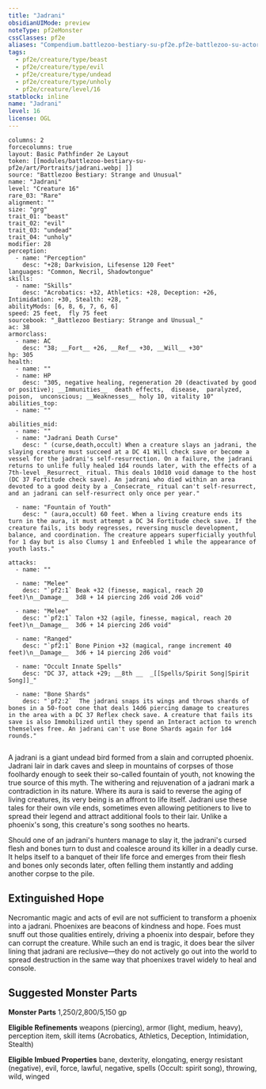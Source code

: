```yaml
---
title: "Jadrani"
obsidianUIMode: preview
noteType: pf2eMonster
cssClasses: pf2e
aliases: "Compendium.battlezoo-bestiary-su-pf2e.pf2e-battlezoo-su-actors.Actor.XUJsFTpL2ncH8Fpz" 
tags:
  - pf2e/creature/type/beast
  - pf2e/creature/type/evil
  - pf2e/creature/type/undead
  - pf2e/creature/type/unholy
  - pf2e/creature/level/16
statblock: inline
name: "Jadrani"
level: 16
license: OGL
---
```


```statblock
columns: 2
forcecolumns: true
layout: Basic Pathfinder 2e Layout
token: [[modules/battlezoo-bestiary-su-pf2e/art/Portraits/jadrani.webp| ]]
source: "Battlezoo Bestiary: Strange and Unusual"
name: "Jadrani"
level: "Creature 16"
rare_03: "Rare"
alignment: ""
size: "grg"
trait_01: "beast"
trait_02: "evil"
trait_03: "undead"
trait_04: "unholy"
modifier: 28
perception:
  - name: "Perception"
    desc: "+28; Darkvision, Lifesense 120 Feet"
languages: "Common, Necril, Shadowtongue"
skills:
  - name: "Skills"
    desc: "Acrobatics: +32, Athletics: +28, Deception: +26, Intimidation: +30, Stealth: +28, "
abilityMods: [6, 8, 6, 7, 6, 6]
speed: 25 feet,  fly 75 feet
sourcebook: "_Battlezoo Bestiary: Strange and Unusual_"
ac: 38
armorclass:
  - name: AC
    desc: "38; __Fort__ +26, __Ref__ +30, __Will__ +30"
hp: 305
health:
  - name: ""
  - name: HP
    desc: "305, negative healing, regeneration 20 (deactivated by good or positive); __Immunities__  death effects,  disease,  paralyzed,  poison,  unconscious; __Weaknesses__ holy 10, vitality 10"
abilities_top:
  - name: ""

abilities_mid:
  - name: ""
  - name: "Jadrani Death Curse"
    desc: " (curse,death,occult) When a creature slays an jadrani, the slaying creature must succeed at a DC 41 Will check save or become a vessel for the jadrani's self-resurrection. On a failure, the jadrani returns to unlife fully healed 1d4 rounds later, with the effects of a 7th-level _Resurrect_ ritual. This deals 10d10 void damage to the host (DC 37 Fortitude check save). An jadrani who died within an area devoted to a good deity by a _Consecrate_ ritual can't self-resurrect, and an jadrani can self-resurrect only once per year."

  - name: "Fountain of Youth"
    desc: " (aura,occult) 60 feet. When a living creature ends its turn in the aura, it must attempt a DC 34 Fortitude check save. If the creature fails, its body regresses, reversing muscle development, balance, and coordination. The creature appears superficially youthful for 1 day but is also Clumsy 1 and Enfeebled 1 while the appearance of youth lasts."

attacks:
  - name: ""

  - name: "Melee"
    desc: "`pf2:1` Beak +32 (finesse, magical, reach 20 feet)\n__Damage__  3d8 + 14 piercing 2d6 void 2d6 void"

  - name: "Melee"
    desc: "`pf2:1` Talon +32 (agile, finesse, magical, reach 20 feet)\n__Damage__  3d6 + 14 piercing 2d6 void"

  - name: "Ranged"
    desc: "`pf2:1` Bone Pinion +32 (magical, range increment 40 feet)\n__Damage__  3d6 + 14 piercing 2d6 void"

  - name: "Occult Innate Spells"
    desc: "DC 37, attack +29; __8th __  _[[Spells/Spirit Song|Spirit Song]]_"

  - name: "Bone Shards"
    desc: "`pf2:2`  The jadrani snaps its wings and throws shards of bones in a 50-foot cone that deals 14d6 piercing damage to creatures in the area with a DC 37 Reflex check save. A creature that fails its save is also Immobilized until they spend an Interact action to wrench themselves free. An jadrani can't use Bone Shards again for 1d4 rounds."
 
```



A jadrani is a giant undead bird formed from a slain and corrupted phoenix. Jadrani lair in dark caves and sleep in mountains of corpses of those foolhardy enough to seek their so-called fountain of youth, not knowing the true source of this myth. The withering and rejuvenation of a jadrani mark a contradiction in its nature. Where its aura is said to reverse the aging of living creatures, its very being is an affront to life itself. Jadrani use these tales for their own vile ends, sometimes even allowing petitioners to live to spread their legend and attract additional fools to their lair. Unlike a phoenix's song, this creature's song soothes no hearts.

Should one of an jadrani's hunters manage to slay it, the jadrani's cursed flesh and bones turn to dust and coalesce around its killer in a deadly curse. It helps itself to a banquet of their life force and emerges from their flesh and bones only seconds later, often felling them instantly and adding another corpse to the pile.

## Extinguished Hope

Necromantic magic and acts of evil are not sufficient to transform a phoenix into a jadrani. Phoenixes are beacons of kindness and hope. Foes must snuff out those qualities entirely, driving a phoenix into despair, before they can corrupt the creature. While such an end is tragic, it does bear the silver lining that jadrani are reclusive—they do not actively go out into the world to spread destruction in the same way that phoenixes travel widely to heal and console.

## Suggested Monster Parts

**Monster Parts** 1,250/2,800/5,150 gp

**Eligible Refinements** weapons (piercing), armor (light, medium, heavy), perception item, skill items (Acrobatics, Athletics, Deception, Intimidation, Stealth)

**Eligible Imbued Properties** bane, dexterity, elongating, energy resistant (negative), evil, force, lawful, negative, spells (Occult: spirit song), throwing, wild, winged
